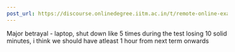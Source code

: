 ```yaml
---
post_url: https://discourse.onlinedegree.iitm.ac.in/t/remote-online-exam-tds-jan-2025/168832/67
---
```

Major betrayal - laptop, shut down like 5 times during the test losing 10 solid minutes, i think we should have atleast 1 hour from next term onwards 